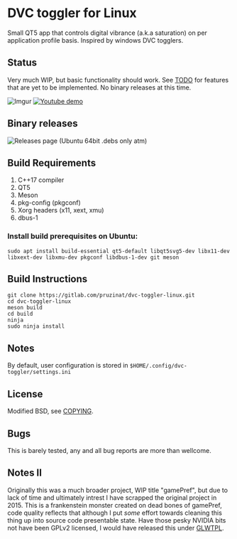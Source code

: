 # DVC toggler for Linux

Small QT5 app that controls digital vibrance (a.k.a saturation) on per application
profile basis. Inspired by windows DVC togglers.

## Status

Very much WIP, but basic functionality should work.
See [TODO](TODO) for features that are yet to be implemented.
No binary releases at this time.


![Imgur](https://i.imgur.com/pp84mIP.png)
[![Youtube demo](https://img.youtube.com/vi/Nvd_NRQcGyw/0.jpg)](https://www.youtube.com/watch?v=Nvd_NRQcGyw)

## Binary releases

![Releases page (Ubuntu 64bit .debs only atm)](https://gitlab.com/pruzinat/dvc-toggler-linux/tree/releases/releases)

## Build Requirements
1. C++17 compiler
2. QT5
3. Meson
4. pkg-config (pkgconf)
4. Xorg headers (x11, xext, xmu)
5. dbus-1

### Install build prerequisites on Ubuntu:
```
sudo apt install build-essential qt5-default libqt5svg5-dev libx11-dev libxext-dev libxmu-dev pkgconf libdbus-1-dev git meson
```

## Build Instructions
```
git clone https://gitlab.com/pruzinat/dvc-toggler-linux.git
cd dvc-toggler-linux
meson build
cd build
ninja
sudo ninja install
```

## Notes

By default, user configuration is stored in ```$HOME/.config/dvc-toggler/settings.ini```

## License

Modified BSD, see [COPYING](COPYING).

## Bugs

This is barely tested, any and all bug reports are more than wellcome.

## Notes II

Originally this was a much broader project, WIP title "gamePref", but due to lack of time and ultimately intrest
I have scrapped the original project in 2015. This is a frankenstein monster created on dead bones of gamePref,
code quality reflects that although I put _some_ effort towards cleaning this thing up into source code presentable state.
Have those pesky NVIDIA bits not have been GPLv2 licensed, I would have released this under [GLWTPL](https://github.com/me-shaon/GLWTPL/blob/master/LICENSE).
